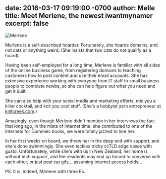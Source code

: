 date: 2016-03-17 09:19:00 -0700
author: Melle
title: Meet Merlene, the newest iwantmynamer
excerpt: false
----

![Merlene](https://iwantmyname.com/blog/media/2016-03-16-merlene.jpg)

Merlene is a self-described hoarder. Fortunately, she hoards domains, and not cats or anything weird. (She insists that two cats do not qualify as a hoard).

Having been self-employed for a long time, Merlene is familiar with all sides of the online business game, from registering domains to teaching customers how to post content and use their email accounts. She has extensive experience working with everyone from IT staff to small business people to complete newbs, so she can help figure out what you need and get it built.

She can also help with your social media and marketing efforts, mix you a killer cocktail, and knit you cool stuff. (She's a hobbyist yarn entrepreneur at [knitcreek.com](https://knitcreek.com/).)

Amazingly, even though Merlene didn't mention in her interviews the fact that long ago, in the mists of Internet time, she contributed to one of the Internets for Dummies books, we were totally jazzed to hire her.

In her first weeks on board, we threw her in the deep end with support, and she's done swimmingly. She even tackles tricky ccTLD edge cases with gusto. Unfortunately, while she's with us in New Zealand, her home is without tech support, and the residents may end up forced to converse with each other, or just post cat gifs... assuming internet access holds...

PS. It is, indeed, Merlene with three Es.